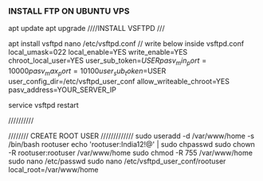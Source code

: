 ### INSTALL FTP ON UBUNTU VPS


apt update
apt upgrade
////INSTALL VSFTPD ///

apt install vsftpd
nano /etc/vsftpd.conf
// write below inside vsftpd.conf
local_umask=022
local_enable=YES
write_enable=YES
chroot_local_user=YES
user_sub_token=$USER
pasv_min_port=10000
pasv_max_port=10100
user_sub_token=$USER
user_config_dir=/etc/vsftpd_user_conf
allow_writeable_chroot=YES
pasv_address=YOUR_SERVER_IP

service vsftpd restart

//////////


//////// CREATE ROOT USER /////////////
sudo useradd -d /var/www/home -s /bin/bash rootuser
echo 'rootuser:India12!@' | sudo chpasswd 
sudo chown -R rootuser:rootuser /var/www/home
sudo chmod -R 755 /var/www/home
sudo nano /etc/passwd
sudo nano /etc/vsftpd_user_conf/rootuser
local_root=/var/www/home
